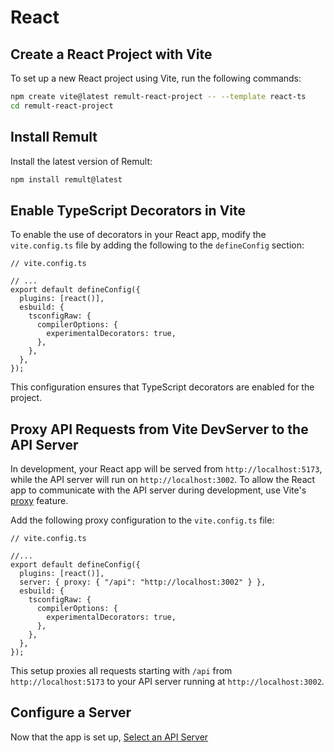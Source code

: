 # React

## Create a React Project with Vite

To set up a new React project using Vite, run the following commands:

```sh
npm create vite@latest remult-react-project -- --template react-ts
cd remult-react-project
```

## Install Remult

Install the latest version of Remult:

```bash
npm install remult@latest
```

## Enable TypeScript Decorators in Vite

To enable the use of decorators in your React app, modify the `vite.config.ts` file by adding the following to the `defineConfig` section:

```ts{6-12}
// vite.config.ts

// ...
export default defineConfig({
  plugins: [react()],
  esbuild: {
    tsconfigRaw: {
      compilerOptions: {
        experimentalDecorators: true,
      },
    },
  },
});
```

This configuration ensures that TypeScript decorators are enabled for the project.

## Proxy API Requests from Vite DevServer to the API Server

In development, your React app will be served from `http://localhost:5173`, while the API server will run on `http://localhost:3002`. To allow the React app to communicate with the API server during development, use Vite's [proxy](https://vitejs.dev/config/#server-proxy) feature.

Add the following proxy configuration to the `vite.config.ts` file:

```ts{6}
// vite.config.ts

//...
export default defineConfig({
  plugins: [react()],
  server: { proxy: { "/api": "http://localhost:3002" } },
  esbuild: {
    tsconfigRaw: {
      compilerOptions: {
        experimentalDecorators: true,
      },
    },
  },
});
```

This setup proxies all requests starting with `/api` from `http://localhost:5173` to your API server running at `http://localhost:3002`.

## Configure a Server

Now that the app is set up, [Select an API Server](../server/)
